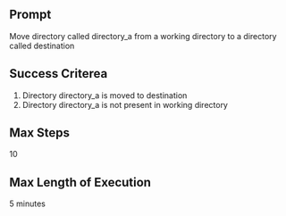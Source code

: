 ## Prompt
Move directory called directory_a from a working directory to a directory called destination

## Success Criterea
1. Directory directory_a is moved to destination
2. Directory directory_a is not present in working directory

## Max Steps
10

## Max Length of Execution
5 minutes